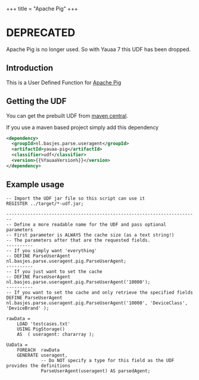 +++
title = "Apache Pig"
+++

# DEPRECATED
Apache Pig is no longer used. So with Yauaa 7 this UDF has been dropped.

## Introduction
This is a User Defined Function for [Apache Pig](https://pig.apache.org)

## Getting the UDF
You can get the prebuilt UDF from [maven central](https://search.maven.org/remotecontent?filepath=nl/basjes/parse/useragent/yauaa-pig/{{%YauaaVersion%}}/yauaa-pig-{{%YauaaVersion%}}-udf.jar).

If you use a maven based project simply add this dependency

```xml
<dependency>
  <groupId>nl.basjes.parse.useragent</groupId>
  <artifactId>yauaa-pig</artifactId>
  <classifier>udf</classifier>
  <version>{{%YauaaVersion%}}</version>
</dependency>
```

## Example usage

```pig
-- Import the UDF jar file so this script can use it
REGISTER ../target/*-udf.jar;

------------------------------------------------------------------------
-- Define a more readable name for the UDF and pass optional parameters
-- First parameter is ALWAYS the cache size (as a text string!)
-- The parameters after that are the requested fields.
----------
-- If you simply want 'everything'
-- DEFINE ParseUserAgent  nl.basjes.parse.useragent.pig.ParseUserAgent;
----------
-- If you just want to set the cache
-- DEFINE ParseUserAgent  nl.basjes.parse.useragent.pig.ParseUserAgent('10000');
----------
-- If you want to set the cache and only retrieve the specified fields
DEFINE ParseUserAgent  nl.basjes.parse.useragent.pig.ParseUserAgent('10000', 'DeviceClass', 'DeviceBrand' );

rawData =
    LOAD 'testcases.txt'
    USING PigStorage()
    AS  ( useragent: chararray );

UaData =
    FOREACH  rawData
    GENERATE useragent,
             -- Do NOT specify a type for this field as the UDF provides the definitions
             ParseUserAgent(useragent) AS parsedAgent;
```
